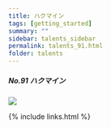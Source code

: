 ```yaml
---
title: ハクマイン
tags: [getting_started]
summary: ""
sidebar: talents_sidebar
permalink: talents_91.html
folder: talents
---
```



##### No.91 ハクマイン

![](https://yt3.ggpht.com/ytc/AKedOLR-ayeKbSzRgDaiwv_bwhHVmyq8ZcEGEIYIJNfKFw=s176-c-k-c0x00ffffff-no-rj)






{% include links.html %}
